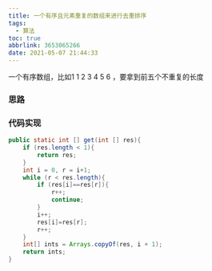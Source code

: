 ```yaml
---
title: 一个有序且元素重复的数组来进行去重排序
tags:
  - 算法
toc: true
abbrlink: 3653065266
date: 2021-05-07 21:44:33
---
```


一个有序数组，比如1 1 2 3 4 5 6 ，要拿到前五个不重复的长度

<!-- more -->

### 思路



### 代码实现

```java
public static int [] get(int [] res){
    if (res.length < 1){
        return res;
    }
    int i = 0, r = i+1;
    while (r < res.length){
        if (res[i]==res[r]){
            r++;
            continue;
        }
        i++;
        res[i]=res[r];
        r++;
    }
    int[] ints = Arrays.copyOf(res, i + 1);
    return ints;
}
```